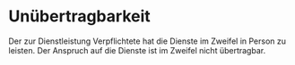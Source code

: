 # Unübertragbarkeit

Der zur Dienstleistung Verpflichtete hat die Dienste im Zweifel in Person zu leisten. Der Anspruch auf die Dienste ist im Zweifel nicht übertragbar. 

